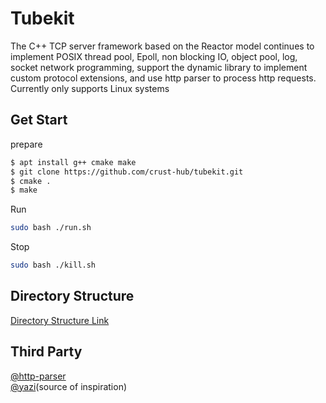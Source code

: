 # Tubekit

The C++ TCP server framework based on the Reactor model continues to implement POSIX thread pool, Epoll, non blocking IO, object pool, log, socket network programming, support the dynamic library to implement custom protocol extensions, and use http parser to process http requests. Currently only supports Linux systems

## Get Start

prepare

```bash
$ apt install g++ cmake make
$ git clone https://github.com/crust-hub/tubekit.git
$ cmake .
$ make
```

Run

```bash
sudo bash ./run.sh
```

Stop

```bash
sudo bash ./kill.sh
```

## Directory Structure

[Directory Structure Link](./doc/dir_detail.md)

## Third Party

[@http-parser](https://github.com/nodejs/http-parser)  
[@yazi](https://github.com/oldjun/yazi)(source of inspiration)
